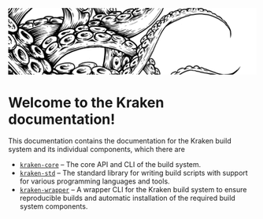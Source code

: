 <img align="center" src="img/title.png">

# Welcome to the Kraken documentation!

This documentation contains the documentation for the Kraken build system and its individual components, which
there are 

* [`kraken-core`](https://github.com/kraken-build/kraken-core) &ndash; The core API and CLI of the build system.
* [`kraken-std`](https://github.com/kraken-build/kraken-std) &ndash; The standard library for writing build scripts
    with support for various programming languages and tools.
* [`kraken-wrapper`](https://github.com/kraken-build/kraken-wrapper) &ndash; A wrapper CLI for the Kraken build
    system to ensure reproducible builds and automatic installation of the required build system components.
